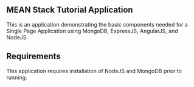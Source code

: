 ## MEAN Stack Tutorial Application

This is an application demonstrating the basic components needed for a Single Page Application using MongoDB, ExpressJS, AngularJS, and NodeJS.


## Requirements

This application requires installation of NodeJS and MongoDB prior to running.
